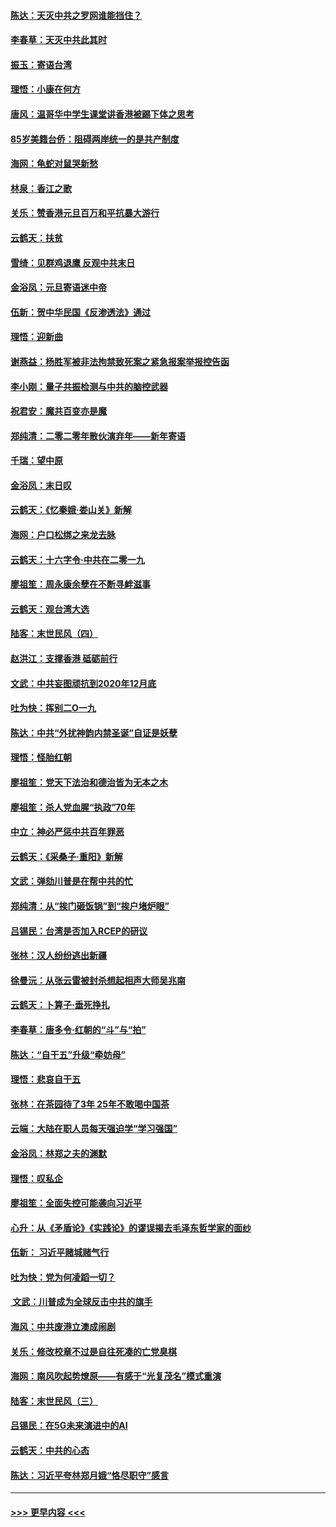 #### [陈达：天灭中共之罗网谁能挡住？](../pages/nsc993/n11767465.md?t=01041801) 
#### [李春草：天灭中共此其时](../pages/nsc993/n11767452.md?t=01041801) 
#### [振玉：寄语台湾](../pages/nsc993/n11767432.md?t=01041801) 
#### [理悟：小康在何方](../pages/nsc993/n11767394.md?t=01041801) 
#### [唐风：温哥华中学生课堂讲香港被踢下体之思考](../pages/nsc993/n11766848.md?t=01041801) 
#### [85岁美籍台侨：阻碍两岸统一的是共产制度](../pages/nsc993/n11765043.md?t=01041801) 
#### [海网：龟蛇对鼠哭新愁](../pages/nsc993/n11764895.md?t=01041801) 
#### [林泉：香江之歌](../pages/nsc993/n11764415.md?t=01041801) 
#### [关乐：赞香港元旦百万和平抗暴大游行](../pages/nsc993/n11764382.md?t=01041801) 
#### [云鹤天：扶贫](../pages/nsc993/n11764245.md?t=01041801) 
#### [雪绮：见群鸡退鹰  反观中共末日](../pages/nsc993/n11762112.md?t=01041801) 
#### [金浴凤：元旦寄语迷中帝](../pages/nsc993/n11761788.md?t=01041801) 
#### [伍新：贺中华民国《反渗透法》通过](../pages/nsc993/n11761994.md?t=01041801) 
#### [理悟：迎新曲](../pages/nsc993/n11761152.md?t=01041801) 
#### [谢燕益：杨胜军被非法拘禁致死案之紧急报案举报控告函](../pages/nsc993/n11756134.md?t=01041801) 
#### [李小刚：量子共振检测与中共的脑控武器](../pages/nsc993/n11754518.md?t=01041801) 
#### [祝君安：魔共百变亦是魔](../pages/nsc993/n11754469.md?t=01041801) 
#### [郑纯清：二零二零年散伙演弃年——新年寄语](../pages/nsc993/n11754195.md?t=01041801) 
#### [千瑞：望中原](../pages/nsc993/n11754159.md?t=01041801) 
#### [金浴凤：末日叹](../pages/nsc993/n11752359.md?t=01041801) 
#### [云鹤天：《忆秦娥‧娄山关》新解](../pages/nsc993/n11752348.md?t=01041801) 
#### [海网：户口松绑之来龙去脉](../pages/nsc993/n11752328.md?t=01041801) 
#### [云鹤天：十六字令‧中共在二零一九](../pages/nsc993/n11752305.md?t=01041801) 
#### [廖祖笙：周永康余孽在不断寻衅滋事](../pages/nsc993/n11751013.md?t=01041801) 
#### [云鹤天：观台湾大选](../pages/nsc993/n11751007.md?t=01041801) 
#### [陆客：末世民风（四）](../pages/nsc993/n11749203.md?t=01041801) 
#### [赵洪江：支撑香港 砥砺前行](../pages/nsc993/n11748482.md?t=01041801) 
#### [文武：中共妄图顽抗到2020年12月底](../pages/nsc993/n11748446.md?t=01041801) 
#### [吐为快：挥别二O一九](../pages/nsc993/n11748411.md?t=01041801) 
#### [陈达：中共“外扰神韵内禁圣诞”自证是妖孽](../pages/nsc993/n11748226.md?t=01041801) 
#### [理悟：怪胎红朝](../pages/nsc993/n11748206.md?t=01041801) 
#### [廖祖笙：党天下法治和德治皆为无本之木](../pages/nsc993/n11748135.md?t=01041801) 
#### [廖祖笙：杀人党血腥“执政”70年](../pages/nsc993/n11745144.md?t=01041801) 
#### [中立：神必严惩中共百年罪恶](../pages/nsc993/n11744970.md?t=01041801) 
#### [云鹤天：《采桑子‧重阳》新解](../pages/nsc993/n11744948.md?t=01041801) 
#### [文武：弹劾川普是在帮中共的忙](../pages/nsc993/n11744758.md?t=01041801) 
#### [郑纯清：从“挨门砸饭锅”到“挨户堵炉眼”](../pages/nsc993/n11744745.md?t=01041801) 
#### [吕锡民：台湾是否加入RCEP的研议](../pages/nsc993/n11744701.md?t=01041801) 
#### [张林：汉人纷纷逃出新疆](../pages/nsc993/n11743530.md?t=01041801) 
#### [徐曼沅：从张云雷被封杀想起相声大师吴兆南](../pages/nsc993/n11741816.md?t=01041801) 
#### [云鹤天：卜算子‧垂死挣扎](../pages/nsc993/n11739956.md?t=01041801) 
#### [李春草：唐多令‧红朝的“斗”与“拍”](../pages/nsc993/n11739830.md?t=01041801) 
#### [陈达：“自干五”升级“牵妨母”](../pages/nsc993/n11739724.md?t=01041801) 
#### [理悟：悲哀自干五](../pages/nsc993/n11739547.md?t=01041801) 
#### [张林：在茶园待了3年 25年不敢喝中国茶](../pages/nsc993/n11739240.md?t=01041801) 
#### [云端：大陆在职人员每天强迫学“学习强国”](../pages/nsc993/n11738735.md?t=01041801) 
#### [金浴凤：林郑之夫的渊默](../pages/nsc993/n11737735.md?t=01041801) 
#### [理悟：叹私企](../pages/nsc993/n11737715.md?t=01041801) 
#### [廖祖笙：全面失控可能袭向习近平](../pages/nsc993/n11737704.md?t=01041801) 
#### [心升：从《矛盾论》《实践论》的谬误揭去毛泽东哲学家的面纱](../pages/nsc993/n11736962.md?t=01041801) 
#### [伍新： 习近平赌城赌气行](../pages/nsc993/n11736929.md?t=01041801) 
#### [吐为快：党为何凌蹈一切？](../pages/nsc993/n11736915.md?t=01041801) 
#### [ 文武：川普成为全球反击中共的旗手](../pages/nsc993/n11736882.md?t=01041801) 
#### [海风：中共废港立澳成闹剧](../pages/nsc993/n11735857.md?t=01041801) 
#### [关乐：修改校章不过是自往死凑的亡党臭棋](../pages/nsc993/n11735097.md?t=01041801) 
#### [海网：南风吹起势燎原——有感于“光复茂名”模式重演](../pages/nsc993/n11732308.md?t=01041801) 
#### [陆客：末世民风（三）](../pages/nsc993/n11732211.md?t=01041801) 
#### [吕锡民：在5G未来演进中的AI](../pages/nsc993/n11730010.md?t=01041801) 
#### [云鹤天：中共的心态](../pages/nsc993/n11729906.md?t=01041801) 
#### [陈达：习近平夸林郑月娥“恪尽职守”感言](../pages/nsc993/n11729881.md?t=01041801) 

----
#### [ >>> 更早内容 <<< ](../indexes/nsc993-earlier.md)
